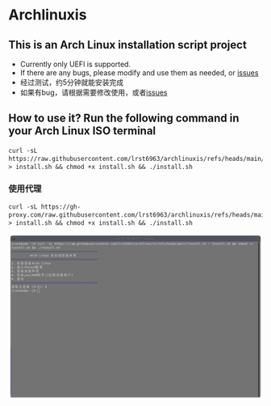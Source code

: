 # Archlinuxis
**This is an Arch Linux installation script project**
- 
- Currently only UEFI is supported.
- If there are any bugs, please modify and use them as needed, or [issues](https://github.com/lrst6963/archlinuxis/issues)
- 经过测试，约5分钟就能安装完成
- 如果有bug，请根据需要修改使用，或者[issues](https://github.com/lrst6963/archlinuxis/issues)
## How to use it? Run the following command in your Arch Linux ISO terminal
``` shell
curl -sL https://raw.githubusercontent.com/lrst6963/archlinuxis/refs/heads/main/install.sh > install.sh && chmod +x install.sh && ./install.sh
```
### 使用代理
``` shell
curl -sL https://gh-proxy.com/raw.githubusercontent.com/lrst6963/archlinuxis/refs/heads/main/install.sh > install.sh && chmod +x install.sh && ./install.sh
```

![Test image](image/屏幕截图_20250326_032900.png)
